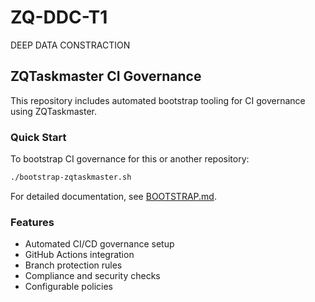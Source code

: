 # ZQ-DDC-T1
DEEP DATA CONSTRACTION

## ZQTaskmaster CI Governance

This repository includes automated bootstrap tooling for CI governance using ZQTaskmaster.

### Quick Start

To bootstrap CI governance for this or another repository:

```bash
./bootstrap-zqtaskmaster.sh
```

For detailed documentation, see [BOOTSTRAP.md](BOOTSTRAP.md).

### Features

- Automated CI/CD governance setup
- GitHub Actions integration
- Branch protection rules
- Compliance and security checks
- Configurable policies
